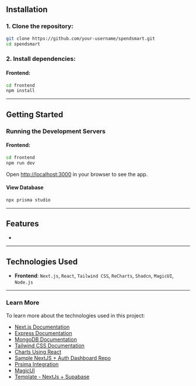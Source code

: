 ## **Installation**

### 1. Clone the repository:
```bash
git clone https://github.com/your-username/spendsmart.git
cd spendsmart
```

### 2. Install dependencies:

#### **Frontend**:
```bash
cd frontend
npm install
```

<!-- #### **Backend**:
```bash
cd backend
npm install
``` -->

---

## **Getting Started**

### **Running the Development Servers**

#### **Frontend**:
```bash
cd frontend
npm run dev
```

Open [http://localhost:3000](http://localhost:3000) in your browser to see the app.

#### **View Database**

```bash
npx prisma studio
```

---

## **Features**

- 

---

## **Technologies Used**

- **Frontend**: `Next.js`, `React`, `Tailwind CSS`, `ReCharts`, `Shadcn`, `MagicUI`, `Node.js`

---

### **Learn More**

To learn more about the technologies used in this project:
- [Next.js Documentation](https://nextjs.org/docs)
- [Express Documentation](https://expressjs.com/)
- [MongoDB Documentation](https://www.mongodb.com/docs/)
- [Tailwind CSS Documentation](https://tailwindcss.com/docs)
- [Charts Using React](https://github.com/nisabmohd/charts-react-shadcn)
- [Sample NextJS + Auth Dashboard Repo](https://github.com/jaymehta002/AuthCraft)
- [Prsima Integration](https://supabase.com/partners/integrations/prisma)
- [MagicUI](https://magicui.design/)
- [Template - NextJs + Supabase](https://vercel.com/templates/next.js/supabase)